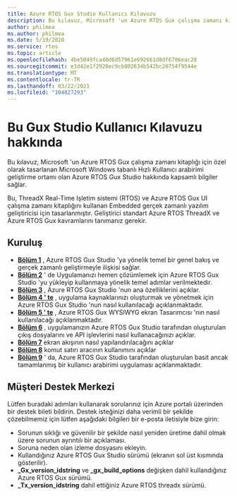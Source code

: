 ```yaml
---
title: Azure RTOS Gux Studio Kullanıcı Kılavuzu
description: Bu kılavuz, Microsoft 'un Azure RTOS Gux çalışma zamanı kitaplığı için özel olarak tasarlanan Microsoft Windows tabanlı Hızlı Kullanıcı arabirimi geliştirme ortamı olan Azure RTOS Gux Studio hakkında kapsamlı bilgiler sağlar.
author: philmea
ms.author: philmea
ms.date: 5/19/2020
ms.service: rtos
ms.topic: article
ms.openlocfilehash: 4be5049fca40d6d57961e692661d8df6706eac28
ms.sourcegitcommit: e3d42e1f2920ec9cb002634b542bc20754f9544e
ms.translationtype: MT
ms.contentlocale: tr-TR
ms.lasthandoff: 03/22/2021
ms.locfileid: "104827293"
---
```

# <a name="about-this-guix-studio-user-guide"></a>Bu Gux Studio Kullanıcı Kılavuzu hakkında

Bu kılavuz, Microsoft 'un Azure RTOS Gux çalışma zamanı kitaplığı için özel olarak tasarlanan Microsoft Windows tabanlı Hızlı Kullanıcı arabirimi geliştirme ortamı olan Azure RTOS Gux Studio hakkında kapsamlı bilgiler sağlar. 

Bu, ThreadX Real-Time Işletim sistemi (RTOS) ve Azure RTOS Gux UI çalışma zamanı kitaplığını kullanan Embedded gerçek zamanlı yazılım geliştiricisi için tasarlanmıştır. Geliştirici standart Azure RTOS ThreadX ve Azure RTOS Gux kavramlarını tanımanız gerekir.

## <a name="organization"></a>Kuruluş

- [**Bölüm 1**](guix-studio-1.md) , Azure RTOS Gux Studio 'ya yönelik temel bir genel bakış ve gerçek zamanlı geliştirmeyle ilişkisi sağlar.
- [**Bölüm 2**](guix-studio-2.md) ' de Uygulamanızı hemen çözümlemek için Azure RTOS Gux Studio 'yu yükleyip kullanmaya yönelik temel adımlar verilmektedir.
- [**Bölüm 3**](guix-studio-3.md) , Azure RTOS Gux Studio 'nun ana özelliklerini açıklar.
- [**Bölüm 4 ' te**](guix-studio-4.md) , uygulama kaynaklarınızı oluşturmak ve yönetmek için Azure RTOS Gux Studio 'nun nasıl kullanılacağı açıklanmaktadır.
- [**Bölüm 5 ' te**](guix-studio-5.md) , Azure RTOS Gux WYSIWYG ekran Tasarımcısı 'nın nasıl kullanılacağı açıklanmaktadır.
- [**Bölüm 6**](guix-studio-6.md) , uygulamanızın Azure RTOS Gux Studio tarafından oluşturulan çıkış dosyalarını ve API işlevlerini nasıl kullanacağınızı açıklar.
- [**Bölüm 7**](guix-studio-7.md) ekran akışının nasıl yapılandırılacağını açıklar
- [**Bölüm 8**](guix-studio-8.md) komut satırı aracının kullanımını açıklar
- [**Bölüm 9**](guix-studio-9.md) ' da, Azure RTOS Gux Studio tarafından oluşturulan basit ancak tamamlanmış bir kullanıcı arabirimi uygulaması açıklanmaktadır.

## <a name="customer-support-center"></a>Müşteri Destek Merkezi

Lütfen buradaki adımları kullanarak sorularınız için Azure portalı üzerinden bir destek bileti bildirin. Destek isteğinizi daha verimli bir şekilde çözebilmemiz için lütfen aşağıdaki bilgileri bir e-posta iletisiyle bize girin:

- Sorunun sıklığı ve güvenilir bir şekilde nasıl yeniden üretime dahil olmak üzere sorunun ayrıntılı bir açıklaması.
- Soruna neden olan izleme dosyasını ekleyin.
- Kullandığınız Azure RTOS Gux Studio sürümü (ekranın sol üst kısmında gösterilir).
- **_Gx_version_idstring** ve **_gx_build_options** değişken dahil kullandığınız Azure RTOS Gux sürümü.
- **_Tx_version_idstring** dahil ettiğiniz Azure RTOS threadx sürümü.
